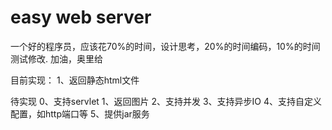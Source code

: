 # easy web server

一个好的程序员，应该花70%的时间，设计思考，20%的时间编码，10%的时间测试修改. 加油，奥里给

目前实现：
1、返回静态html文件

待实现
0、支持servlet
1、返回图片
2、支持并发
3、支持异步IO
4、支持自定义配置，如http端口等
5、提供jar服务
